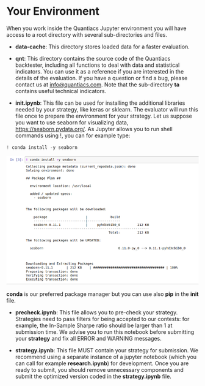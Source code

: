 # Your Environment

When you work inside the Quantiacs Jupyter environment you will have access to a root directory with several sub-directories and files.

- **data-cache**: This directory stores loaded data for a faster evaluation.

- **qnt**: This directory contains the source code of the Quantiacs backtester, including all functions to deal with data and statistical indicators. You can use it as a reference if you are interested in the details of the evaluation. If you have a question or find a bug, please contact us at info@quantiacs.com. Note that the sub-directory **ta** contains useful technical indicators.

- **init.ipynb**: This file can be used for installing the additional libraries needed by your strategy, like keras or sklearn. The evaluator will run this file once to prepare the environment for your strategy. Let us suppose you want to use seaborn for visualizing data, https://seaborn.pydata.org/. As Jupyter allows you to run shell commands using !, you can for example type:

```python
! conda install -y seaborn
```

![seaborn](./pictures/seaborn.png)

**conda** is our preferred package manager but you can use also **pip** in the **init** file.

- **precheck.ipynb**: This file allows you to pre-check your strategy. Strategies need to pass filters for being accepted to our contests: for example, the In-Sample Sharpe ratio should be larger than 1 at submission time. We advise you to run this notebook before submitting your **strategy** and fix all ERROR and WARNING messages.

- **strategy.ipynb**: This file MUST contain your strategy for submission. We recommend using a separate instance of a jupyter notebook (which you can call for example **research.ipynb**) for development. Once you are ready to submit, you should remove unnecessary components and submit the optimized version coded in the **strategy.ipynb** file.

